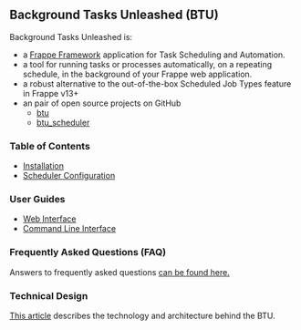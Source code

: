 ## Background Tasks Unleashed (BTU)
Background Tasks Unleashed is:

* a <a href="https://frappeframework.com" target="_blank">Frappe Framework</a> application for Task Scheduling and Automation.
* a tool for running tasks or processes automatically, on a repeating schedule, in the background of your Frappe web application.
* a robust alternative to the out-of-the-box Scheduled Job Types feature in Frappe v13+
* an pair of open source projects on GitHub
  * [btu](https://github.com/Datahenge/btu)
  * [btu_scheduler](https://github.com/Datahenge/btu_scheduler_daemon)

### Table of Contents
* [Installation](https://datahenge.github.io/btu/installation.html)
* [Scheduler Configuration](https://datahenge.github.io/btu/configuration.html)

### User Guides
  * [Web Interface](https://datahenge.github.io/btu/guide_web.html)
  * [Command Line Interface](https://datahenge.github.io/btu/guide_cli.html)

### Frequently Asked Questions (FAQ)
Answers to frequently asked questions [can be found here.](https://datahenge.github.io/btu/faq.html)

### Technical Design
[This article](https://datahenge.github.io/btu/technical_design.html) describes the technology and architecture behind the BTU.
